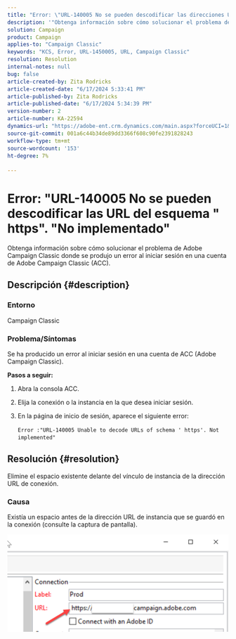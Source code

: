 ```yaml
---
title: "Error: \"URL-140005 No se pueden descodificar las direcciones URL del esquema ' https'. Sin implementar\""
description: '"Obtenga información sobre cómo solucionar el problema de Adobe Campaign Classic en el que se produjo un error al iniciar sesión en una cuenta de Adobe Campaign Classic (ACC)".'
solution: Campaign
product: Campaign
applies-to: "Campaign Classic"
keywords: "KCS, Error, URL-1450005, URL, Campaign Classic"
resolution: Resolution
internal-notes: null
bug: false
article-created-by: Zita Rodricks
article-created-date: "6/17/2024 5:33:41 PM"
article-published-by: Zita Rodricks
article-published-date: "6/17/2024 5:34:39 PM"
version-number: 2
article-number: KA-22594
dynamics-url: "https://adobe-ent.crm.dynamics.com/main.aspx?forceUCI=1&pagetype=entityrecord&etn=knowledgearticle&id=7979cab7-cf2c-ef11-840a-002248084fbb"
source-git-commit: 001a6c44b34de89dd3366f608c90fe2391828243
workflow-type: tm+mt
source-wordcount: '153'
ht-degree: 7%

---
```


# Error: &quot;URL-140005 No se pueden descodificar las URL del esquema &quot; https&quot;. &quot;No implementado&quot;


Obtenga información sobre cómo solucionar el problema de Adobe Campaign Classic donde se produjo un error al iniciar sesión en una cuenta de Adobe Campaign Classic (ACC).

## Descripción {#description}


### <b>Entorno</b>

Campaign Classic



### <b>Problema/Síntomas</b>

Se ha producido un error al iniciar sesión en una cuenta de ACC (Adobe Campaign Classic).



<b>Pasos a seguir:</b>

1. Abra la consola ACC.


2. Elija la conexión o la instancia en la que desea iniciar sesión.


3. En la página de inicio de sesión, aparece el siguiente error:

   `Error :"URL-140005 Unable to decode URLs of schema ' https'. Not implemented"`



## Resolución {#resolution}


Elimine el espacio existente delante del vínculo de instancia de la dirección URL de conexión.

### <b>Causa</b>

Existía un espacio antes de la dirección URL de instancia que se guardó en la conexión (consulte la captura de pantalla).

![](assets/9ee7e7a5-fc34-ee11-bdf4-6045bd006c82.png)
